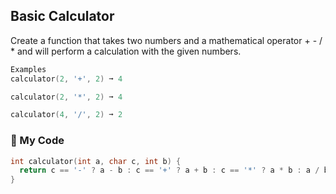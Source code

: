 ## Basic Calculator

Create a function that takes two numbers and a mathematical operator + - / * and will perform a calculation with the given numbers.
```c++
Examples
calculator(2, '+', 2) ➞ 4

calculator(2, '*', 2) ➞ 4

calculator(4, '/', 2) ➞ 2
```
### :maple_leaf: My Code
```c++
int calculator(int a, char c, int b) {
  return c == '-' ? a - b : c == '+' ? a + b : c == '*' ? a * b : a / b;
}
```

